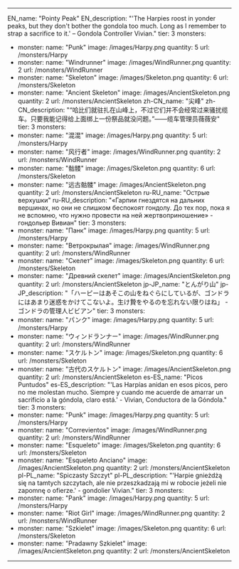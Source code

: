 ---

EN_name: "Pointy Peak"
EN_description: "'The Harpies roost in yonder peaks, but they don't bother the gondola too much. Long as I remember to strap a sacrifice to it.' – Gondola Controller Vivian."
tier: 3
monsters:
  - monster:
    name: "Punk"
    image: /images/Harpy.png
    quantity: 5
    url: /monsters/Harpy
  - monster:
    name: "Windrunner"
    image: /images/WindRunner.png
    quantity: 2
    url: /monsters/WindRunner
  - monster:
    name: "Skeleton"
    image: /images/Skeleton.png
    quantity: 6
    url: /monsters/Skeleton
  - monster:
    name: "Ancient Skeleton"
    image: /images/AncientSkeleton.png
    quantity: 2
    url: /monsters/AncientSkeleton
zh-CN_name: "尖峰"
zh-CN_description: "“哈比们就驻扎在山峰上，不过它们并不会经常过来骚扰缆车。只要我能记得给上面绑上一份祭品就没问题。”——缆车管理员薇薇安"
tier: 3
monsters:
  - monster:
    name: "混混"
    image: /images/Harpy.png
    quantity: 5
    url: /monsters/Harpy
  - monster:
    name: "风行者"
    image: /images/WindRunner.png
    quantity: 2
    url: /monsters/WindRunner
  - monster:
    name: "骷髅"
    image: /images/Skeleton.png
    quantity: 6
    url: /monsters/Skeleton
  - monster:
    name: "远古骷髅"
    image: /images/AncientSkeleton.png
    quantity: 2
    url: /monsters/AncientSkeleton
ru-RU_name: "Острые верхушки"
ru-RU_description: "«Гарпии гнездятся на дальних вершинах, но они не слишком беспокоят гондолу. До тех пор, пока я не вспомню, что нужно провести на ней жертвоприношение» - гондольер Вивиан"
tier: 3
monsters:
  - monster:
    name: "Панк"
    image: /images/Harpy.png
    quantity: 5
    url: /monsters/Harpy
  - monster:
    name: "Ветрокрылая"
    image: /images/WindRunner.png
    quantity: 2
    url: /monsters/WindRunner
  - monster:
    name: "Скелет"
    image: /images/Skeleton.png
    quantity: 6
    url: /monsters/Skeleton
  - monster:
    name: "Древний скелет"
    image: /images/AncientSkeleton.png
    quantity: 2
    url: /monsters/AncientSkeleton
jp-JP_name: "とんがり山"
jp-JP_description: "「ハーピーはあそこの山をねぐらにしているが、ゴンドラにはあまり迷惑をかけてこないよ。生け贄をやるのを忘れない限りはね」 - ゴンドラの管理人ビビアン"
tier: 3
monsters:
  - monster:
    name: "パンク"
    image: /images/Harpy.png
    quantity: 5
    url: /monsters/Harpy
  - monster:
    name: "ウィンドランナー"
    image: /images/WindRunner.png
    quantity: 2
    url: /monsters/WindRunner
  - monster:
    name: "スケルトン"
    image: /images/Skeleton.png
    quantity: 6
    url: /monsters/Skeleton
  - monster:
    name: "古代のスケルトン"
    image: /images/AncientSkeleton.png
    quantity: 2
    url: /monsters/AncientSkeleton
es-ES_name: "Picos Puntudos"
es-ES_description: "'Las Harpías anidan en esos picos, pero no me molestan mucho. Siempre y cuando me acuerde de amarrar un sacrificio a la góndola, claro está.' - Vivian, Conductora de la Góndola."
tier: 3
monsters:
  - monster:
    name: "Punk"
    image: /images/Harpy.png
    quantity: 5
    url: /monsters/Harpy
  - monster:
    name: "Correvientos"
    image: /images/WindRunner.png
    quantity: 2
    url: /monsters/WindRunner
  - monster:
    name: "Esqueleto"
    image: /images/Skeleton.png
    quantity: 6
    url: /monsters/Skeleton
  - monster:
    name: "Esqueleto Anciano"
    image: /images/AncientSkeleton.png
    quantity: 2
    url: /monsters/AncientSkeleton
pl-PL_name: "Spiczasty Szczyt"
pl-PL_description: "'Harpie gnieżdżą się na tamtych szczytach, ale nie przeszkadzają mi w robocie jeżeli nie zapomnę o ofierze.' - gondolier Vivian."
tier: 3
monsters:
  - monster:
    name: "Pank"
    image: /images/Harpy.png
    quantity: 5
    url: /monsters/Harpy
  - monster:
    name: "Riot Girl"
    image: /images/WindRunner.png
    quantity: 2
    url: /monsters/WindRunner
  - monster:
    name: "Szkielet"
    image: /images/Skeleton.png
    quantity: 6
    url: /monsters/Skeleton
  - monster:
    name: "Pradawny Szkielet"
    image: /images/AncientSkeleton.png
    quantity: 2
    url: /monsters/AncientSkeleton
---